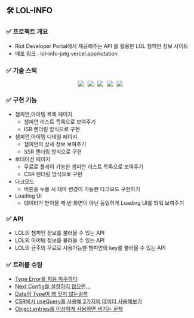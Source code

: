 ## 🛠️ LOL-INFO

### ✅ 프로젝트 개요
- Riot Developer Portal에서 제공해주는 API 를 활용한 LOL 챔피언 정보 사이트
- 배포 링크 : lol-info-jotg.vercel.app/rotation

### ✅ 기술 스택
<div style="display:flex; justify-content: center; flex-wrap: wrap; gap: 10px;">
  <img src="https://img.shields.io/badge/Next.js-000000?style=for-the-badge&logo=next.js&logoColor=white">
  <img src="https://img.shields.io/badge/TypeScript-3178C6?style=for-the-badge&logo=typescript&logoColor=white">
  <img src="https://img.shields.io/badge/Vercel-000000?style=for-the-badge&logo=vercel&logoColor=white">
  <img src="https://img.shields.io/badge/TanStack_Query-00C7B7?style=for-the-badge&logo=react-query&logoColor=white">
  <img src="https://img.shields.io/badge/Tailwind_CSS-06B6D4?style=for-the-badge&logo=tailwindcss&logoColor=white">
</div>



### ✅ 구현 기능
- 챔피언,아이템 목록 페이지
  - 챔피언 리스트 목록으로 보여주기
  - ISR 렌더링 방식으로 구현
- 챔피언,아이템 디테일 페이지
  - 챔피언의 상세 정보 보여주기
  - SSR 렌더링 방식으로 구현
- 로테이션 페이지
  - 무료로 플레이 가능한 챔피언 리스트 목록으로 보여주기
  - CSR 렌더링 방식으로 구현
- 다크모드
  - 버튼을 누를 시 테마 변경이 가능한 다크모드 구현하기
- Loading UI
  - 데이터가 받아올 때 빈 화면이 아닌 동일하게 Loading UI를 띄워 보여주기

### ✅ API
- LOL의 챔피언 정보를 불러올 수 있는 API
- LOL의 아이템 정보를 불러올 수 있는 API
- LOL의 금주의 무료로 사용가능한 챔피언의 key를 불러올 수 있는 API
 
### ✅ 트러블 슈팅

- [Type Error를 처음 마주하다](https://velog.io/@minjun23221/TIL-59-60-Next.js-lol-info-%ED%8A%B8%EB%9F%AC%EB%B8%94%EC%8A%88%ED%8C%85-1)
- [Next Config를 설정하지 않으면...](https://velog.io/@minjun23221/TIL-60-61-Next.js-lol-info-%ED%8A%B8%EB%9F%AC%EB%B8%94%EC%8A%88%ED%8C%85-2)
- [Data의 Type이 왜 맞지 않는걸까](https://velog.io/@minjun23221/TIL-61-62-Next.js-lol-info-%ED%8A%B8%EB%9F%AC%EB%B8%94%EC%8A%88%ED%8C%85-3)
- [CSR에서 useQuery를 사용해 2가지의 데이터 사용해보기](https://velog.io/@minjun23221/TIL-62-63-Next.js-lol-info-%ED%8A%B8%EB%9F%AC%EB%B8%94%EC%8A%88%ED%8C%85-4)
- [Object.entries를 이상하게 사용하면 생기는 문제](https://velog.io/@minjun23221/TIL-63-64-Next.js-lol-info-%ED%8A%B8%EB%9F%AC%EB%B8%94%EC%8A%88%ED%8C%85-5)
